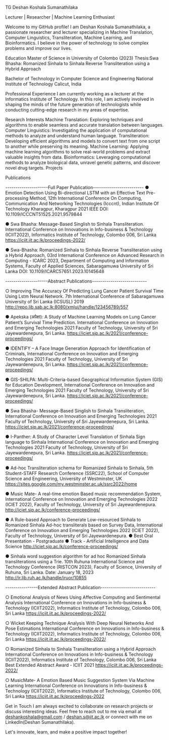 TG Deshan Koshala Sumanathilaka

Lecturer | Researcher | Machine Learning Enthusiast

Welcome to my GitHub profile! I am Deshan Koshala Sumanathilaka, a passionate researcher and lecturer specializing in Machine Translation, Computer Linguistics, Transliteration, Machine Learning, and Bioinformatics. I believe in the power of technology to solve complex problems and improve our lives.

Education
Master of Science in University of Colombo (2023)
Thesis:Swa Bhasha: Romanized Sinhala to Sinhala Reverse Transliteration using a Hybrid Approach

Bachelor of Technology in Computer Science and Engineering
National Institute of Technology Calicut, India

Professional Experience
I am currently working as a lecturer at the Informatics Institute of Technology. In this role, I am actively involved in shaping the minds of the future generation of technologists while conducting cutting-edge research in my areas of expertise.

Research Interests
Machine Translation: Exploring techniques and algorithms to enable seamless and accurate translation between languages.
Computer Linguistics: Investigating the application of computational methods to analyze and understand human language.
Transliteration: Developing efficient algorithms and models to convert text from one script to another while preserving its meaning.
Machine Learning: Applying machine learning algorithms to solve real-world problems and extract valuable insights from data.
Bioinformatics: Leveraging computational methods to analyze biological data, unravel genetic patterns, and discover novel drug targets.
Projects

Publications

---------------------Full Paper Publication-------------------------
● Emotion Detection Using Bi-directional LSTM with an Effective Text
Pre-processing Method, 12th International Conference On Computing,
Communication And Networking Technologies (Icccnt), Indian Institute Of
Technology Kharagpur, Kharagpur 2021 IEEE
DOI: 10.1109/ICCCNT51525.2021.9579844

● Swa Bhasha: Message-Based Singlish to Sinhala Transliteration.
International Conference on Innovations in Info-business & Technology
(ICIIT2022), Informatics Institute of Technology, Colombo 006, Sri Lanka
https://iciit.iit.ac.lk/proceedings-2022/

● Swa-Bhasha: Romanized Sinhala to Sinhala Reverse Transliteration using a
Hybrid Approach, 03rd International Conference on Advanced Research in
Computing - ICARC 2023, Department of Computing and Information Systems,
Faculty of Applied Sciences, Sabaragamuwa University of Sri Lanka
DOI: 10.1109/ICARC57651.2023.10145648

---------------------Abstract Publications---------------------------

○ Improving The Accuracy Of Predicting Lung Cancer Patient Survival Time
Using Lstm Neural Network.
7th International Conference of Sabaragamuwa University of Sri Lanka
(ICSUSL) 2019
http://repo.lib.sab.ac.lk:8080/xmlui/handle/123456789/557

● Apekska (अपेक्षा): A Study of Machine Learning Models on Lung Cancer
Patient’s Survival Time Prediction. International Conference on Innovation and
Emerging Technologies 2021 Faculty of Technology, University of Sri
Jayewardenepura, Sri Lanka.
https://iciet.sjp.ac.lk/2021/conference-proceedings/

● IDENTIFY – A Face Image Generation Approach for Identification of
Criminals, International Conference on Innovation and Emerging Technologies
2021 Faculty of Technology, University of Sri Jayewardenepura, Sri Lanka.
https://iciet.sjp.ac.lk/2021/conference-proceedings/

● GIS-SHILPA: Multi-Criteria-based Geographical Information System (GIS)
for Education Development, International Conference on Innovation and
Emerging Technologies 2021 Faculty of Technology, University of Sri
Jayewardenepura, Sri Lanka.
https://iciet.sjp.ac.lk/2021/conference-proceedings/

● Swa Bhasha- Message-Based Singlish to Sinhala Transliteration, International
Conference on Innovation and Emerging Technologies 2021 Faculty of
Technology, University of Sri Jayewardenepura, Sri Lanka.
https://iciet.sjp.ac.lk/2021/conference-proceedings/

● I-Panther: A Study of Character Level Translation of Sinhala Sign language
to Sinhala
International Conference on Innovation and Emerging Technologies 2021 Faculty
of Technology, University of Sri Jayewardenepura, Sri Lanka.
https://iciet.sjp.ac.lk/2021/conference-proceedings/

● Ad-hoc Transliteration schema for Romanized Sinhala to Sinhala, 
5th Student-STAFF Research Conference (SSRC22), School of Computer Science
and Engineering, University of Westminster, UK
https://sites.google.com/my.westminster.ac.uk/ssrc2022/home

● Music Mate- A real-time emotion Based music recommendation System,
International Conference on Innovation and Emerging Technologies 2022 (ICIET
2022), Faculty of Technology, University of Sri Jayewardenepura.
http://iciet.sjp.ac.lk/conference-proceedings/

● A Rule-based Approach to Generate Low-resourced Sinhala to Romanized
Sinhala Ad-hoc transliterals based on Survey Data, International Conference
on Innovation and Emerging Technologies 2022 (ICIET 2022), Faculty of
Technology, University of Sri Jayewardenepura.
● Best Oral Presentation - Postgraduate
● Track - Artificial Intelligence and Data Science
http://iciet.sjp.ac.lk/conference-proceedings/

● Sinhala word suggestion algorithm for ad hoc Romanized Sinhala
transliterations using a Trie. 10th Ruhuna International Science and Technology
Conference (RISTCON 2023), Faculty of Science, University of Ruhuna, Sri
Lanka.
Date: January 18, 2023
http://ir.lib.ruh.ac.lk/handle/iruor/10855

----------------Extended Abstract Publication---------------------------

○ Emotional Analysis of News Using Affective Computing and Sentimental
Analysis
International Conference on Innovations in Info-business & Technology
(ICIIT2022), Informatics Institute of Technology, Colombo 006, Sri Lanka
https://iciit.iit.ac.lk/proceedings-2022/

○ Wicket Keeping Technique Analysis With Deep Neural Networks And Pose
Estimations International Conference on Innovations in Info-business &
Technology (ICIIT2022), Informatics Institute of Technology, Colombo 006, Sri
Lanka
https://iciit.iit.ac.lk/proceedings-2022/

○ Romanized Sinhala to Sinhala Transliteration using a Hybrid Approach
International Conference on Innovations in Info-business & Technology
(ICIIT2022), Informatics Institute of Technology, Colombo 006, Sri Lanka
Best Extended Abstract Award - ICIIT 2021
https://iciit.iit.ac.lk/proceedings-2022/

○ MusicMate- A Emotion Based Music Suggestion System Via Machine
Learning
International Conference on Innovations in Info-business & Technology
(ICIIT2022), Informatics Institute of Technology, Colombo 006, Sri Lanka
https://iciit.iit.ac.lk/proceedings-2022



Get in Touch
I am always excited to collaborate on research projects or discuss interesting ideas. Feel free to reach out to me via email at deshankoshala@gmail.com / deshan.s@iit.ac.lk  or connect with me on LinkedIn(Deshan Sumanathilaka).

Let's innovate, learn, and make a positive impact together!
